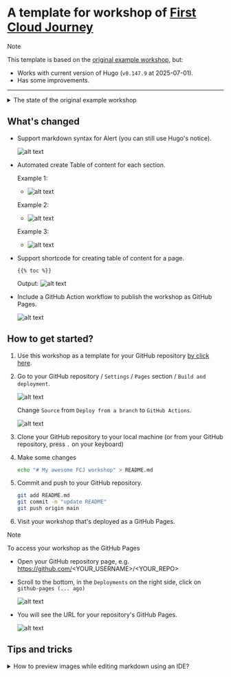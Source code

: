 # A template for workshop of [First Cloud Journey](https://cloudjourney.awsstudygroup.com/)

> [!NOTE]
> This template is based on the [original example workshop](https://van-hoang-kha.github.io/2-prerequiste/2.1-downloadhugotheme/), but:
>
> - Works with current version of Hugo (`v0.147.9` at 2025-07-01).
> - Has some improvements.

---

<details><summary>The state of the original example workshop</summary>

The [example workshop](https://van-hoang-kha.github.io/2-prerequiste/2.1-downloadhugotheme/) in [Guide for building a workshop](https://van-hoang-kha.github.io/) for First Cloud Journey is current broken because:

1. Somehow new version of Hugo (hugo `v0.144.2` on Linux) can't parse the `date` front-matter field.

   ![1](https://i.imgur.com/iRqWHfB.png)

2. `.Site.IsMultiLingual` (used in `hugo-theme-learn`) was deprecated in Hugo v0.124.0 and will be removed in Hugo 0.137.0 ([Source](https://github.com/gohugoio/hugo/pull/12887))

   ![2](https://i.imgur.com/utrovTV.png)

---

The solutions:

| Problem                                      | Solution                                                                                                                                                                                                                                                                                             |
| -------------------------------------------- | ---------------------------------------------------------------------------------------------------------------------------------------------------------------------------------------------------------------------------------------------------------------------------------------------------- |
| 1. `date` front-matter field can't be parsed | This is the first time I use Hugo, I've tried but didn't success to fix this. <br/> For the purpose of viewing this example workshop, I've removed all the `date` field as in [commit 2a39eb2](https://github.com/lethang7794/fcj-example-workshop/commit/2a39eb2f63957454c15295888c8213c785d1c7dc). |
| 2. `.Site.IsMultiLingual` is removed.        | I've replace all `.Site.IsMultiLingual` with `hugo.IsMultilingual` as in [commit 265dc2a](https://github.com/lethang7794/fcj-example-workshop/commit/265dc2a23533dbd2c368a3c4df844d249630f559).                                                                                                      |

</details>

## What's changed

- Support markdown syntax for Alert (you can still use Hugo's notice).

  ![alt text](content/1000-example-workshop/template-docs/github-alert.png)

- Automated create Table of content for each section.

  Example 1:
  - ![alt text](content/1000-example-workshop/template-docs/toc-example-1.png)

  Example 2:
  - ![alt text](content/1000-example-workshop/template-docs/toc-example-2.png)

  Example 3:
  - ![alt text](content/1000-example-workshop/template-docs/toc-example-3.png)

- Support shortcode for creating table of content for a page.

  ```
  {{% toc %}}
  ```

  Output:
  ![alt text](content/1000-example-workshop/template-docs/toc-in-this-page.png)

- Include a GitHub Action workflow to publish the workshop as GitHub Pages.

  ![alt text](content/1000-example-workshop/template-docs/github-workflow.png)

</details>

## How to get started?

1. Use this workshop as a template for your GitHub repository [by click here](https://github.com/new?template_name=fcj-example-workshop&template_owner=lethang7794).
2. Go to your GitHub repository / `Settings` / `Pages` section / `Build and deployment`.

   ![alt text](content/1000-example-workshop/github-pages-deployment-source.png)

   Change `Source` from `Deploy from a branch` to `GitHub Actions`.

   ![alt text](content/1000-example-workshop/github-pages-setting.png)

3. Clone your GitHub repository to your local machine (or from your GitHub repository, press `.` on your keyboard)
4. Make some changes

   ```bash
   echo "# My awesome FCJ workshop" > README.md
   ```

5. Commit and push to your GitHub repository.

   ```bash
   git add README.md
   git commit -m "update README"
   git push origin main
   ```

6. Visit your workshop that's deployed as a GitHub Pages.

> [!NOTE]
> To access your workshop as the GitHub Pages
>
> - Open your GitHub repository page, e.g. <a href="https://github.com/<YOUR_USERNAME>/<YOUR_REPO>">https://github.com/<YOUR_USERNAME>/<YOUR_REPO></a>
> - Scroll to the bottom, in the `Deployments` on the right side, click on `github-pages (... ago)`
>
>   ![alt text](content/1000-example-workshop/github-repo-deployment.png)
>
> - You will see the URL for your repository's GitHub Pages.
>
>   ![alt text](content/1000-example-workshop/gitgub-pages-url.png)

## Tips and tricks

<details><summary>How to preview images while editing markdown using an IDE?</summary>

![alt](content/1000-example-workshop/template-docs/preview-image-in-IDE.png)

Create a symbolic link to the `static/images/` in the root of this repo.

```bash
# In root of your repository
[ -d images ] && { [ -d images-backup ] && echo "images-backup already exists." && exit 1 || mv images images-backup && echo "Moved images to images-backup."; } || exit 0
ln -s $PWD/static/images/ $PWD
```

</details>

